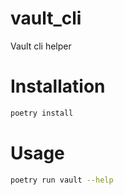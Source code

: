 # vault_cli
Vault cli helper

# Installation
```bash
poetry install
```

# Usage
```bash
poetry run vault --help
```
